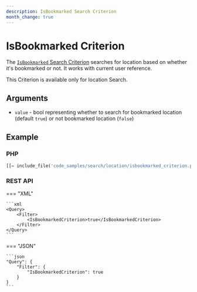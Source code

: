 ```yaml
---
description: IsBookmarked Search Criterion
month_change: true
---
```


# IsBookmarked Criterion

The [`IsBookmarked` Search Criterion](../../api/php_api/php_api_reference/classes/Ibexa-Contracts-Core-Repository-Values-Content-Query-Criterion-Location-IsBookmarked.html)
searches for location based on whether it's bookmarked or not.
It works with current user reference.

This Criterion is available only for location Search.

## Arguments

- `value` - bool representing whether to search for bookmarked location (default `true`) or not bookmarked location (`false`)

## Example

### PHP

``` php
[[= include_file('code_samples/search/location/isbookmarked_criterion.php', 2) =]]
```

### REST API

=== "XML"

    ```xml
    <Query>
        <Filter>
            <IsBookmarkedCriterion>true</IsBookmarkedCriterion>
        </Filter>
    </Query>
    ```

=== "JSON"

    ```json
    "Query": {
        "Filter": {
            "IsBookmarkedCriterion": true
        }
    }
    ```
